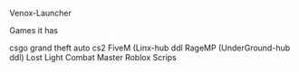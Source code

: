 Venox-Launcher

Games it has 

csgo
grand theft auto
cs2
FiveM (Linx-hub ddl
RageMP (UnderGround-hub ddl)
Lost Light
Combat Master
Roblox Scrips
